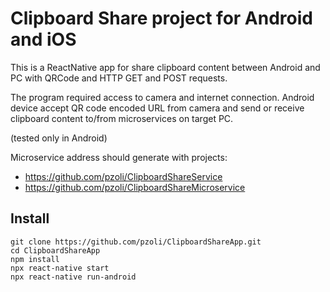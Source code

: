 # Clipboard Share project for Android and iOS

This is a ReactNative app for share clipboard content between Android and PC with QRCode and HTTP GET and POST requests.

The program required access to camera and internet connection. Android device accept QR code encoded URL from camera and send or receive clipboard content to/from microservices on target PC.

(tested only in Android)

Microservice address should generate with projects:
- https://github.com/pzoli/ClipboardShareService
- https://github.com/pzoli/ClipboardShareMicroservice

## Install

```
git clone https://github.com/pzoli/ClipboardShareApp.git
cd ClipboardShareApp
npm install
npx react-native start
npx react-native run-android
```
